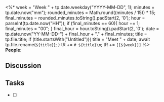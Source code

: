 <%*
week = "Week " + tp.date.weekday("YYYY-MM-DD", 1);
minutes = tp.date.now("mm");
rounded_minutes = Math.round((minutes / 15)) * 15;
final_minutes = rounded_minutes.toString().padStart(2, '0');
hour = parseInt(tp.date.now("HH"));
if (final_minutes == 60){
	hour += 1;
	final_minutes = "00";
}
final_hour = hour.toString().padStart(2, '0');
date = tp.date.now("YY-MM-DD-") + final_hour + "." + final_minutes;
title = tp.file.title;
if (title.startsWith("Untitled")){
	title = "Meet " + date;
    await tp.file.rename(`${title}`);
}
tR += `# ${title}\n`;
tR += `[[${week}]]`
%>
__People:__ 
## Discussion



## Tasks
- [ ] 

